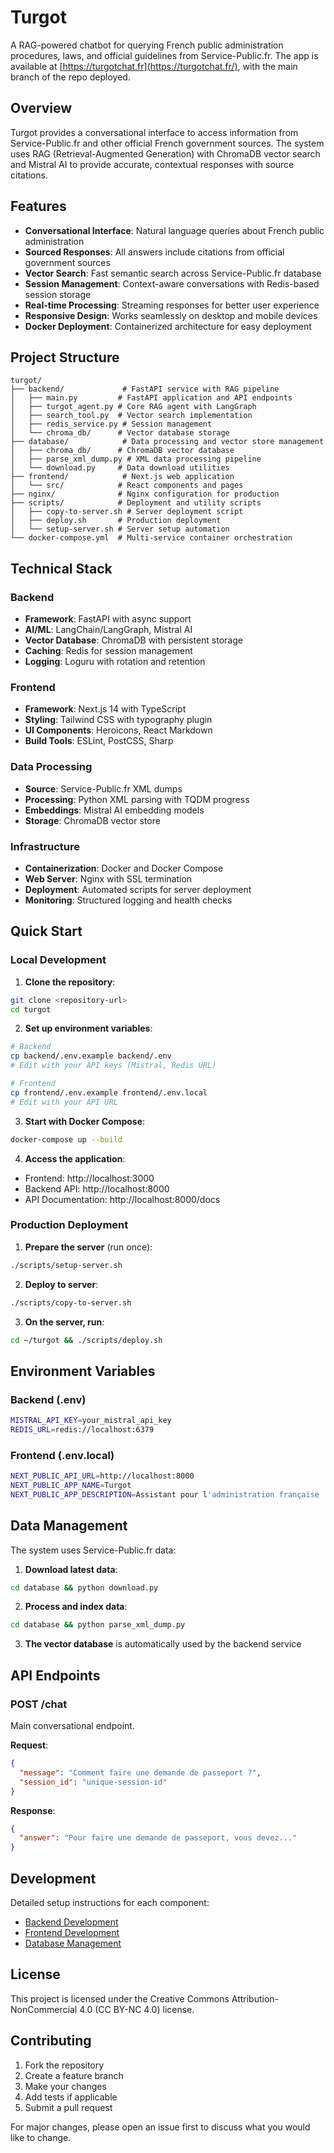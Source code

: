 # Turgot

A RAG-powered chatbot for querying French public administration procedures, laws, and official guidelines from Service-Public.fr.
The app is available at [https://turgotchat.fr](https://turgotchat.fr/), with the main branch of the repo deployed.

## Overview

Turgot provides a conversational interface to access information from Service-Public.fr and other official French government sources. The system uses RAG (Retrieval-Augmented Generation) with ChromaDB vector search and Mistral AI to provide accurate, contextual responses with source citations.

## Features

- **Conversational Interface**: Natural language queries about French public administration
- **Sourced Responses**: All answers include citations from official government sources
- **Vector Search**: Fast semantic search across Service-Public.fr database
- **Session Management**: Context-aware conversations with Redis-based session storage
- **Real-time Processing**: Streaming responses for better user experience
- **Responsive Design**: Works seamlessly on desktop and mobile devices
- **Docker Deployment**: Containerized architecture for easy deployment

## Project Structure

```
turgot/
├── backend/             # FastAPI service with RAG pipeline
│   ├── main.py         # FastAPI application and API endpoints
│   ├── turgot_agent.py # Core RAG agent with LangGraph
│   ├── search_tool.py  # Vector search implementation
│   ├── redis_service.py # Session management
│   └── chroma_db/      # Vector database storage
├── database/            # Data processing and vector store management
│   ├── chroma_db/      # ChromaDB vector database
│   ├── parse_xml_dump.py # XML data processing pipeline
│   └── download.py     # Data download utilities
├── frontend/            # Next.js web application
│   └── src/            # React components and pages
├── nginx/              # Nginx configuration for production
├── scripts/            # Deployment and utility scripts
│   ├── copy-to-server.sh # Server deployment script
│   ├── deploy.sh       # Production deployment
│   └── setup-server.sh # Server setup automation
└── docker-compose.yml  # Multi-service container orchestration
```

## Technical Stack

### Backend

- **Framework**: FastAPI with async support
- **AI/ML**: LangChain/LangGraph, Mistral AI
- **Vector Database**: ChromaDB with persistent storage
- **Caching**: Redis for session management
- **Logging**: Loguru with rotation and retention

### Frontend

- **Framework**: Next.js 14 with TypeScript
- **Styling**: Tailwind CSS with typography plugin
- **UI Components**: Heroicons, React Markdown
- **Build Tools**: ESLint, PostCSS, Sharp

### Data Processing

- **Source**: Service-Public.fr XML dumps
- **Processing**: Python XML parsing with TQDM progress
- **Embeddings**: Mistral AI embedding models
- **Storage**: ChromaDB vector store

### Infrastructure

- **Containerization**: Docker and Docker Compose
- **Web Server**: Nginx with SSL termination
- **Deployment**: Automated scripts for server deployment
- **Monitoring**: Structured logging and health checks

## Quick Start

### Local Development

1. **Clone the repository**:

```bash
git clone <repository-url>
cd turgot
```

2. **Set up environment variables**:

```bash
# Backend
cp backend/.env.example backend/.env
# Edit with your API keys (Mistral, Redis URL)

# Frontend
cp frontend/.env.example frontend/.env.local
# Edit with your API URL
```

3. **Start with Docker Compose**:

```bash
docker-compose up --build
```

4. **Access the application**:

- Frontend: http://localhost:3000
- Backend API: http://localhost:8000
- API Documentation: http://localhost:8000/docs

### Production Deployment

1. **Prepare the server** (run once):

```bash
./scripts/setup-server.sh
```

2. **Deploy to server**:

```bash
./scripts/copy-to-server.sh
```

3. **On the server, run**:

```bash
cd ~/turgot && ./scripts/deploy.sh
```

## Environment Variables

### Backend (.env)

```bash
MISTRAL_API_KEY=your_mistral_api_key
REDIS_URL=redis://localhost:6379
```

### Frontend (.env.local)

```bash
NEXT_PUBLIC_API_URL=http://localhost:8000
NEXT_PUBLIC_APP_NAME=Turgot
NEXT_PUBLIC_APP_DESCRIPTION=Assistant pour l'administration française
```

## Data Management

The system uses Service-Public.fr data:

1. **Download latest data**:

```bash
cd database && python download.py
```

2. **Process and index data**:

```bash
cd database && python parse_xml_dump.py
```

3. **The vector database** is automatically used by the backend service

## API Endpoints

### POST /chat

Main conversational endpoint.

**Request**:

```json
{
  "message": "Comment faire une demande de passeport ?",
  "session_id": "unique-session-id"
}
```

**Response**:

```json
{
  "answer": "Pour faire une demande de passeport, vous devez..."
}
```

## Development

Detailed setup instructions for each component:

- [Backend Development](backend/README.md)
- [Frontend Development](frontend/README.md)
- [Database Management](database/README.md)

## License

This project is licensed under the Creative Commons Attribution-NonCommercial 4.0 (CC BY-NC 4.0) license.

## Contributing

1. Fork the repository
2. Create a feature branch
3. Make your changes
4. Add tests if applicable
5. Submit a pull request

For major changes, please open an issue first to discuss what you would like to change.
